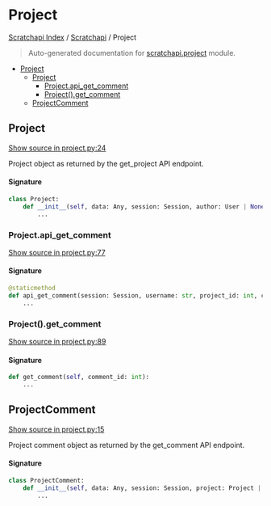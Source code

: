 # Project

[Scratchapi Index](../README.md#scratchapi-index) /
[Scratchapi](./index.md#scratchapi) /
Project

> Auto-generated documentation for [scratchapi.project](../../scratchapi/project.py) module.

- [Project](#project)
  - [Project](#project-1)
    - [Project.api_get_comment](#projectapi_get_comment)
    - [Project().get_comment](#project()get_comment)
  - [ProjectComment](#projectcomment)

## Project

[Show source in project.py:24](../../scratchapi/project.py#L24)

Project object as returned by the get_project API endpoint.

#### Signature

```python
class Project:
    def __init__(self, data: Any, session: Session, author: User | None = None):
        ...
```

### Project.api_get_comment

[Show source in project.py:77](../../scratchapi/project.py#L77)

#### Signature

```python
@staticmethod
def api_get_comment(session: Session, username: str, project_id: int, comment_id: int):
    ...
```

### Project().get_comment

[Show source in project.py:89](../../scratchapi/project.py#L89)

#### Signature

```python
def get_comment(self, comment_id: int):
    ...
```



## ProjectComment

[Show source in project.py:15](../../scratchapi/project.py#L15)

Project comment object as returned by the get_comment API endpoint.

#### Signature

```python
class ProjectComment:
    def __init__(self, data: Any, session: Session, project: Project | None = None):
        ...
```